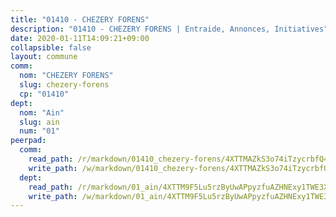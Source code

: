 ```yaml
---
title: "01410 - CHEZERY FORENS"
description: "01410 - CHEZERY FORENS | Entraide, Annonces, Initiatives"
date: 2020-01-11T14:09:21+09:00
collapsible: false
layout: commune
comm:
  nom: "CHEZERY FORENS"
  slug: chezery-forens
  cp: "01410"
dept:
  nom: "Ain"
  slug: ain
  num: "01"
peerpad:
  comm:
    read_path: /r/markdown/01410_chezery-forens/4XTTMAZkS3o74iTzycrbfQ4btT8hHpHz2DU9Qo53GTYdiv8ac
    write_path: /w/markdown/01410_chezery-forens/4XTTMAZkS3o74iTzycrbfQ4btT8hHpHz2DU9Qo53GTYdiv8ac-K3TgUUdnCJ3zbfYjYKFfuqERdo2W5QXzAAcWwnTVRDa4VvH8MQub71zJkuBPDeN83g6Von6bQMnT9PUjuUBeWEK9kX5pgNVTSgFTRKfvpSkisMF9Qxn77PNs2nKxMeC2bi3RZyHr
  dept:
    read_path: /r/markdown/01_ain/4XTTM9F5Lu5rzByUwAPpyzfuAZHNExy1TWE3X3wiTrPFfiAJr
    write_path: /w/markdown/01_ain/4XTTM9F5Lu5rzByUwAPpyzfuAZHNExy1TWE3X3wiTrPFfiAJr-K3TgUnxzeFoJA4CB58vXNvKXURJneTNZHUsypAQGicGiZu7AS2sPbjspGpj7s3MmMv58YhkLaSUMQMHaiKAfoMv6wF36Urxbqqh8MmnXpnKkbVhnAishABEkMRAiyAt8GGJ1Jer2
---
```


